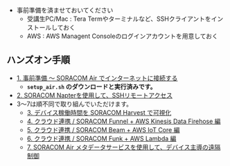 - 事前準備を済ませておいてください
    - 受講生PC/Mac : Tera Termやターミナルなど、SSHクライアントをインストールしておく
    - AWS : AWS Managent Consoleのログインアカウントを用意しておく

## ハンズオン手順

- [1. 事前準備 ～ SORACOM Air でインターネットに接続する](../common/soracom.md)
  - **`setup_air.sh` のダウンロードと実行済みです。**
- [2. SORACOM Napterを使用して、SSHリモートアクセス](2-napter.md)
- 3〜7は順不同で取り組んでいただけます。
  - [3. デバイス稼働時間を SORACOM Harvest で可視化](3-harvest.md)
  - [4. クラウド連携 / SORACOM Funnel + AWS Kinesis Data Firehose 編](4-funnel.md)
  - [5. クラウド連携 / SORACOM Beam + AWS IoT Core 編](5-beam.md)
  - [6. クラウド連携 / SORACOM Funk + AWS Lambda 編](6-funk.md)
  - [7. SORACOM Air メタデータサービスを使用して、デバイス主導の遠隔制御](7-metadata.md)

